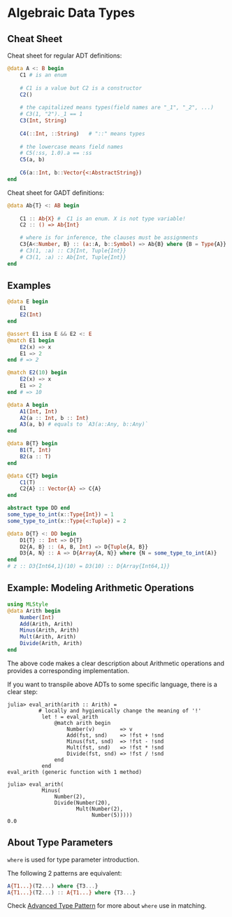 Algebraic Data Types
==============================


Cheat Sheet 
-----------------

Cheat sheet for regular ADT definitions:

```julia
@data A <: B begin
    C1 # is an enum
    
    # C1 is a value but C2 is a constructor
    C2()
    
    # the capitalized means types(field names are "_1", "_2", ...)
    # C3(1, "2")._1 == 1
    C3(Int, String)
  
    C4(::Int, ::String)   # "::" means types
    
    # the lowercase means field names
    # C5(:ss, 1.0).a == :ss
    C5(a, b)
    
    C6(a::Int, b::Vector{<:AbstractString})
end
```

Cheat sheet for GADT definitions:

```julia
@data Ab{T} <: AB begin
    
    C1 :: Ab{X} #  C1 is an enum. X is not type variable!
    C2 :: () => Ab{Int}

    # where is for inference, the clauses must be assignments
    C3{A<:Number, B} :: (a::A, b::Symbol) => Ab{B} where {B = Type{A}}
    # C3(1, :a) :: C3{Int, Tuple{Int}}
    # C3(1, :a) :: Ab{Int, Tuple{Int}}
end
```

Examples
-------------------------

```julia
@data E begin
    E1
    E2(Int)
end

@assert E1 isa E && E2 <: E
@match E1 begin
    E2(x) => x
    E1 => 2
end # => 2

@match E2(10) begin
    E2(x) => x
    E1 => 2
end # => 10

@data A begin
    A1(Int, Int)
    A2(a :: Int, b :: Int)
    A3(a, b) # equals to `A3(a::Any, b::Any)`
end

@data B{T} begin
    B1(T, Int)
    B2(a :: T)
end

@data C{T} begin
    C1(T)
    C2{A} :: Vector{A} => C{A}
end

abstract type DD end
some_type_to_int(x::Type{Int}) = 1
some_type_to_int(x::Type{<:Tuple}) = 2

@data D{T} <: DD begin
    D1{T} :: Int => D{T}
    D2{A, B} :: (A, B, Int) => D{Tuple{A, B}}
    D3{A, N} :: A => D{Array{A, N}} where {N = some_type_to_int(A)}
end
# z :: D3{Int64,1}(10) = D3(10) :: D{Array{Int64,1}}
```

Example: Modeling Arithmetic Operations
----------------------------------------------

```julia
using MLStyle
@data Arith begin
    Number(Int)
    Add(Arith, Arith)
    Minus(Arith, Arith)
    Mult(Arith, Arith)
    Divide(Arith, Arith)
end
```

The above code makes a clear description about Arithmetic operations and provides a corresponding implementation.

If you want to transpile above ADTs to some specific language, there is a clear step:

```julia-console
julia> eval_arith(arith :: Arith) =
          # locally and hygienically change the meaning of '!'
           let ! = eval_arith
               @match arith begin
                   Number(v)        => v
                   Add(fst, snd)    => !fst + !snd
                   Minus(fst, snd)  => !fst - !snd
                   Mult(fst, snd)   => !fst * !snd
                   Divide(fst, snd) => !fst / !snd
               end
           end
eval_arith (generic function with 1 method)

julia> eval_arith(
           Minus(
               Number(2),
               Divide(Number(20),
                      Mult(Number(2),
                           Number(5)))))
0.0
```

About Type Parameters
----------------------------------------------------

`where` is used for type parameter introduction.

The following 2 patterns are equivalent:
```julia
A{T1...}(T2...) where {T3...}
A{T1...}(T2...) :: A{T1...} where {T3...}
```

Check [Advanced Type Pattern](https://thautwarm.github.io/MLStyle.jl/latest/syntax/pattern/#Advanced-Type-Pattern-1) for more about `where` use in matching.
